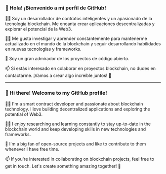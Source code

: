### 👋 Hola! ¡Bienvenido a mi perfil de GitHub!

👨‍💻 Soy un desarrollador de contratos inteligentes y un apasionado de la tecnología blockchain. Me encanta crear aplicaciones descentralizadas y explorar el potencial de la Web3.

👨‍🎓 Me gusta investigar y aprender constantemente para mantenerme actualizado en el mundo de la blockchain y seguir desarrollando habilidades en nuevas tecnologías y frameworks.

🌟 Soy un gran admirador de los proyectos de código abierto.

📫 Si estás interesado en colaborar en proyectos blockchain, no dudes en contactarme. ¡Vamos a crear algo increíble juntos! 🚀

____________________________________________________________________________________________________________________________________________

### 👋 Hi there! Welcome to my GitHub profile!

👨‍💻 I'm a smart contract developer and passionate about blockchain technology. I love building decentralized applications and exploring the potential of Web3.

👨‍🎓 I enjoy researching and learning constantly to stay up-to-date in the blockchain world and keep developing skills in new technologies and frameworks.

🌟 I'm a big fan of open-source projects and like to contribute to them whenever I have free time.

📫 If you're interested in collaborating on blockchain projects, feel free to get in touch. Let's create something amazing together! 🚀
